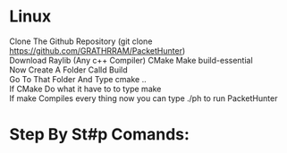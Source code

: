 # Linux
Clone The Github Repository (git clone https://github.com/GRATHRRAM/PacketHunter) </br>
Download Raylib (Any c++ Compiler) CMake Make build-essential </br>
Now Create A Folder Calld Build</br>
Go To That Folder And Type cmake ..</br>
If CMake Do what it have to to type make</br>
If make Compiles every thing now you can type ./ph to run PacketHunter</br>

# Step By St#p Comands:</br>
